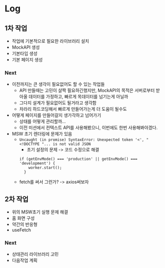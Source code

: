 # Log

## 1차 작업

- 작업에 기본적으로 필요한 라이브러리 설치
- MockAPI 생성
- 기본타입 생성
- 기본 페이지 생성

### Next

- 이전까지는 큰 생각이 필요없어도 할 수 있는 작업들
  - API 만들때는 고민이 살짝 필요하긴했지만, MockAPI의 목적은 서버로부터 받아올 데이터를 가정하고, 빠르게 목데이터를 넘기는게 아닐까
  - 그다지 설계가 필요없어도 될거라고 생각함
  - 차라리 하드코딩해서 빠르게 만들어가는게 더 도움이 될수도
- 어떻게 페이지를 만들어갈지 생가각하고 넘어가기
  - 상태를 어떻게 관리할까...
  - 이전 미션에서 컨텍스트 API를 사용해봤으니, 이번에도 한번 사용해봐야겠다.
- MSW 초기 렌더링에 문제가 있음
  - `Uncaught (in promise) SyntaxError: Unexpected token '<', "<!DOCTYPE "... is not valid JSON`
    - 초기 설정의 문제 -> 코드 수정으로 해결
    ```
    if (getEnvMode() === 'production' || getEnvMode() === 'development') {
        worker.start();
      }
    ```
  - fetch를 써서 그런가? -> axios써보자

## 2차 작업

- 위의 MSW초기 실행 문제 해결
- 홈 화면 구성
- 약간의 반응형
- useFetch

### Next

- 상태관리 라이브러리 고민
- 다음작업 계획
